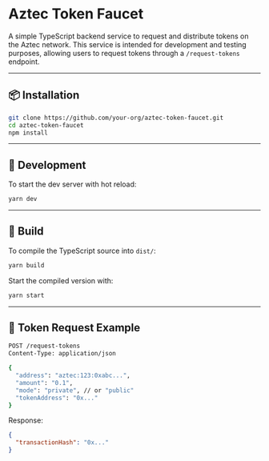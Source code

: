 # Aztec Token Faucet

A simple TypeScript backend service to request and distribute tokens on the Aztec network. This service is intended for
development and testing purposes, allowing users to request tokens through a `/request-tokens` endpoint.

---

## 📦 Installation

```bash
git clone https://github.com/your-org/aztec-token-faucet.git
cd aztec-token-faucet
npm install
```

---

## 🚀 Development

To start the dev server with hot reload:

```bash
yarn dev
```

---

## 🧱 Build

To compile the TypeScript source into `dist/`:

```bash
yarn build
```

Start the compiled version with:

```bash
yarn start
```

---

## 🧪 Token Request Example

```bash
POST /request-tokens
Content-Type: application/json

{
  "address": "aztec:123:0xabc...",
  "amount": "0.1",
  "mode": "private", // or "public"
  "tokenAddress": "0x..."
}
```

Response:

```json
{
  "transactionHash": "0x..."
}
```
